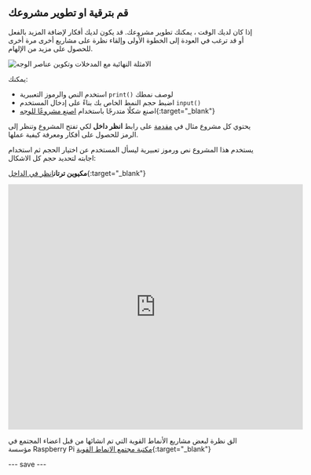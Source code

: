 ## قم بترقية او تطوير مشروعك

إذا كان لديك الوقت ، يمكنك تطوير مشروعك. قد يكون لديك أفكار لإضافة المزيد بالفعل أو قد ترغب في العودة إلى الخطوة الأولى وإلقاء نظرة على مشاريع أخرى مرة أخرى للحصول على مزيد من الإلهام.

![الامثلة النهائية مع المدخلات وتكوين عناصر الوجه](images/upgrade.gif)

يمكنك:
- استخدم النص والرموز التعبيرية `print()` لوصف نمطك
- اضبط حجم النمط الخاص بك بناءً على إدخال المستخدم `input()`
- اصنع شكلًا متدرجًا باستخدام [اصنع مشروعًا للوجه](https://projects.raspberrypi.org/ar-SA/projects/make-a-face){:target="_blank"}

يحتوي كل مشروع مثال في [مقدمة](.) على رابط **انظر داخل** لكي تفتح المشروع وتنظر إلى الرمز للحصول على أفكار ومعرفة كيفية عملها.

يستخدم هذا المشروع نص ورموز تعبيرية ليسأل المستخدم عن اختيار الحجم ثم استخدام اجابته لتحديد حجم كل الاشكال:

**مكيوين ترتان**[انظر في الداخل](https://trinket.io/python/2f726df2c5){:target="_blank"}
<div class="trinket">
  <iframe src="https://trinket.io/embed/python/2f726df2c5?outputOnly=true&start=result" width="600" height="500" frameborder="0" marginwidth="0" marginheight="0" allowfullscreen>
  </iframe>
</div>

الق نظرة لبعض مشاريع الأنماط القوية التي تم انشائها من قبل اعضاء المجتمع في مؤسسة Raspberry Pi [مكتبة مجتمع الانماط القوية](https://wke.lt/w/s/yyNPQT){:target="_blank"}

--- save ---

